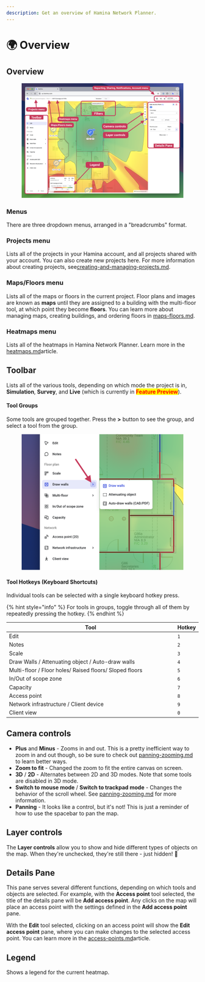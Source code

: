```yaml
---
description: Get an overview of Hamina Network Planner.
---
```


# 🌍 Overview

## Overview

<figure><img src="../.gitbook/assets/hamina-overview.png" alt=""><figcaption></figcaption></figure>

### Menus

There are three dropdown menus, arranged in a "breadcrumbs" format.

### Projects menu

Lists all of the projects in your Hamina account, and all projects shared with your account. You can also create new projects here. For more information about creating projects, see[creating-and-managing-projects.md](creating-and-managing-projects.md "mention").

### Maps/Floors menu

Lists all of the maps or floors in the current project. Floor plans and images are known as **maps** until they are assigned to a building with the multi-floor tool, at which point they become **floors**. You can learn more about managing maps, creating buildings, and ordering floors in [maps-floors.md](maps-floors.md "mention").

### Heatmaps menu

Lists all of the heatmaps in Hamina Network Planner. Learn more in the [heatmaps.md](heatmaps.md "mention")article.

## Toolbar

Lists all of the various tools, depending on which mode the project is in, **Simulation**, **Survey**, and **Live** (which is currently in <mark style="color:red;">**Feature Preview**</mark>).

#### Tool Groups

Some tools are grouped together. Press the **>** button to see the group, and select a tool from the group.

<div align="left">

<figure><img src="../.gitbook/assets/expose-tool-group.png" alt="" width="563"><figcaption></figcaption></figure>

</div>

#### Tool Hotkeys (Keyboard Shortcuts)

Individual tools can be selected with a single keyboard hotkey press.&#x20;

{% hint style="info" %}
For tools in groups, toggle through all of them by repeatedly pressing the hotkey.
{% endhint %}

<table><thead><tr><th width="447">Tool</th><th>Hotkey</th></tr></thead><tbody><tr><td>Edit</td><td><code>1</code></td></tr><tr><td>Notes</td><td><code>2</code></td></tr><tr><td>Scale</td><td><code>3</code></td></tr><tr><td>Draw Walls / Attenuating object / Auto-draw walls</td><td><code>4</code></td></tr><tr><td>Multi-floor / Floor holes/ Raised floors/ Sloped floors</td><td><code>5</code></td></tr><tr><td>In/Out of scope zone</td><td><code>6</code></td></tr><tr><td>Capacity</td><td><code>7</code></td></tr><tr><td>Access point</td><td><code>8</code></td></tr><tr><td>Network infrastructure / Client device</td><td><code>9</code></td></tr><tr><td>Client view</td><td><code>0</code></td></tr></tbody></table>



## Camera controls

* **Plus** and **Minus** - Zooms in and out. This is a pretty inefficient way to zoom in and out though, so be sure to check out [panning-zooming.md](panning-zooming.md "mention") to learn better ways.
* **Zoom to fit** - Changed the zoom to fit the entire canvas on screen.
* **3D** / **2D** - Alternates between 2D and 3D modes. Note that some tools are disabled in 3D mode.
* **Switch to mouse mode** / **Switch to trackpad mode** - Changes the behavior of the scroll wheel. See [panning-zooming.md](panning-zooming.md "mention") for more information.
* **Panning** - It looks like a control, but it's not! This is just a reminder of how to use the spacebar to pan the map.

## Layer controls

The **Layer controls** allow you to show and hide different types of objects on the map. When they're unchecked, they're still there - just hidden! 🤫

## Details Pane

This pane serves several different functions, depending on which tools and objects are selected. For example, with the **Access point** tool selected, the title of the details pane will be **Add access point**. Any clicks on the map will place an access point with the settings defined in the **Add access point** pane.

With the **Edit** tool selected, clicking on an access point will show the **Edit access point** pane, where you can make changes to the selected access point. You can learn more in the [access-points.md](../design/access-points.md "mention")article.

## Legend

Shows a legend for the current heatmap.

